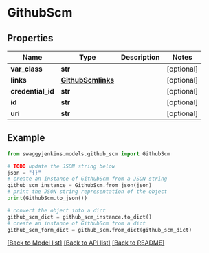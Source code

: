 # GithubScm


## Properties

Name | Type | Description | Notes
------------ | ------------- | ------------- | -------------
**var_class** | **str** |  | [optional] 
**links** | [**GithubScmlinks**](GithubScmlinks.md) |  | [optional] 
**credential_id** | **str** |  | [optional] 
**id** | **str** |  | [optional] 
**uri** | **str** |  | [optional] 

## Example

```python
from swaggyjenkins.models.github_scm import GithubScm

# TODO update the JSON string below
json = "{}"
# create an instance of GithubScm from a JSON string
github_scm_instance = GithubScm.from_json(json)
# print the JSON string representation of the object
print(GithubScm.to_json())

# convert the object into a dict
github_scm_dict = github_scm_instance.to_dict()
# create an instance of GithubScm from a dict
github_scm_form_dict = github_scm.from_dict(github_scm_dict)
```
[[Back to Model list]](../README.md#documentation-for-models) [[Back to API list]](../README.md#documentation-for-api-endpoints) [[Back to README]](../README.md)


